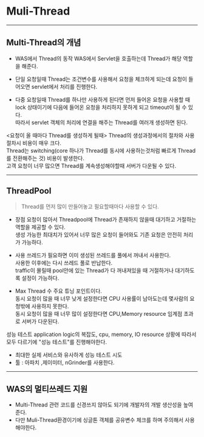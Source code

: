 # Muli-Thread

------

## Multi-Thread의 개념

- WAS에서 Thread의 동작
WAS에서 Servlet을 호출하는데 Thread가 해당 역할을 해준다.<br>

- 단일 요청일때
Thread는 조건변수를 사용해서 요청을 체크하게 되는데 요청이 들어오면 servlet에서 처리를 진행한다.<br>

- 다중 요청일때
Thread를 하나만 사용하게 된다면 먼저 들어온 요청을 사용할 때 lock 상태이기에 다음에 들어온 요청을 처리하지 못하게 되고 timeout이 될 수 있다.<br>
따라서 servlet 객체의 처리에 연결을 해주는 Thread를 여러개 생성하면 된다.<br>

<요청이 올 때마다 Thread를 생성하게 될때>
Thread의 생성과정에서의 절차와 사용절차시 비용이 매우 크다.<br>
Thread는 switching(core 하나가 Thread를 동시에 사용하는것처럼 빠르게 Thread를 전환해주는 것) 비용이 발생한다.<br>
고객 요청이 너무 많으면 Thread를 계속생성해야할때 서버가 다운될 수 있다.<br>

------

## ThreadPool
> Thread를 먼저 많이 만들어놓고 필요할때마다 사용할 수 있다.

- 장점
요청이 많아서 Threadpool에 Thread가 존재하지 않을때 대기하고 거절하는 역할을 제공할 수 있다.<br>
생성 가능한 최대치가 있어서 너무 많은 요청이 들어와도 기존 요청은 안전히 처리가 가능하다.<br>

- 사용
쓰레드가 필요하면 이미 생성된 쓰레드를 풀에서 꺼내서 사용한다.<br>
사용한 이후에는 다시 쓰레드 풀로 반납한다.<br>
traffic이 몰릴때 pool안에 있는 Thread가 다 꺼내져있을 때 거절하거나 대기하도록 설정이 가능하다.<br>

- Max Thread 수
주요 튜닝 포인트이다.<br>
동시 요청이 많을 때 너무 낮게 설정한다면 CPU 사용률이 남아도는데 몇사람의 요청밖에 사용하지 못한다.<br>
동시 요청이 많을 때 너무 많이 설정한다면 CPU,Memory resource 임계점 초과로 서버가 다운된다.<br>

성능 테스트
application logic의 복잡도, cpu, memory, IO resource 상황에 따라서 모두 다르기에 "성능 테스트"를 진행해야한다.<br>
- 최대한 실제 서비스와 유사하게 성능 테스트 시도
- 툴 : 아파치 ,제이미터, nGrinder를 사용한다.<br>

------

## WAS의 멀티쓰레드 지원

- Multi-Thread 관련 코드를 신경쓰지 않아도 되기에 개발자의 개발 생산성을 높여준다.<br>
- 다만 Muli-Thread환경이기에 싱글톤 객체를 공유변수 체크를 하며 주의해서 사용해야한다.<br>
